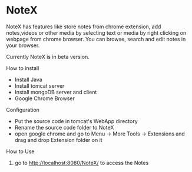 # NoteX

NoteX has features like store notes from chrome extension, add notes,videos or other media by selecting text or media by right clicking on webpage from chrome browser. You can browse, search and edit notes in your browser.

Currently NoteX is in beta version.

How to install
* Install Java
* Install tomcat server
* Install mongoDB server and client
* Google Chrome Browser

Configuration
* Put the source code in tomcat's WebApp directory
* Rename the source code folder to NoteX
* open google chrome and go to Menu -> More Tools -> Extensions and drag and drop Extension folder on it

How to Use

1) go to <http://localhost:8080/NoteX/> to access the Notes
